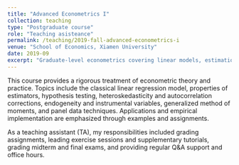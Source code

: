 ```yaml
---
title: "Advanced Econometrics I"
collection: teaching
type: "Postgraduate course"
role: "Teaching asisteance"
permalink: /teaching/2019-fall-advanced-econometrics-i
venue: "School of Economics, Xiamen University"
date: 2019-09
excerpt: "Graduate-level econometrics covering linear models, estimation and inference, heteroskedasticity and autocorrelation, endogeneity and instrumental variables, and panel data methods."
---
```


This course provides a rigorous treatment of econometric theory and practice.
Topics include the classical linear regression model, properties of estimators, hypothesis testing, heteroskedasticity and autocorrelation corrections, endogeneity and instrumental variables, generalized method of moments, and panel data techniques.
Applications and empirical implementation are emphasized through examples and assignments.

As a teaching assistant (TA), my responsibilities included grading assignments, leading exercise sessions and supplementary tutorials, grading midterm and final exams, and providing regular Q&A support and office hours.
